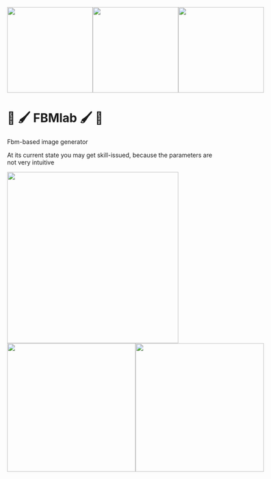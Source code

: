 <div style="display:flex">
  <img src="https://github.com/user-attachments/assets/ef9c0948-c22f-4325-862d-c41fa7feb6c1" height="200"/>
  <img src="https://github.com/user-attachments/assets/df3bd467-45db-4657-ae2c-321153fc47c6" height="200"/>
  <img src="https://github.com/user-attachments/assets/db0c5faf-5f00-4bdf-8d08-79641563a15d" height="200"/>
</div>

# 🌈 🖌️ FBMlab 🖌️ 🌈

Fbm-based image generator

At its current state you may get skill-issued, because the parameters are not very intuitive

<img src="https://github.com/user-attachments/assets/cbf92f4d-4fc2-4dfd-82e8-b272705b1e09" height="400" />

<div style="display:flex">
  <img src="https://github.com/user-attachments/assets/1e96d9da-c069-4990-863a-b2c1991bdd7f" height="300"/>
  <img src="https://github.com/user-attachments/assets/9125cdc3-27e0-41eb-af95-e3c1f549d38e" height="300"/>
</div>

